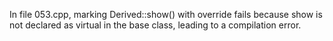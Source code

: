 In file 053.cpp, marking Derived::show() with override fails because show is not declared as virtual in the base class, leading to a compilation error.